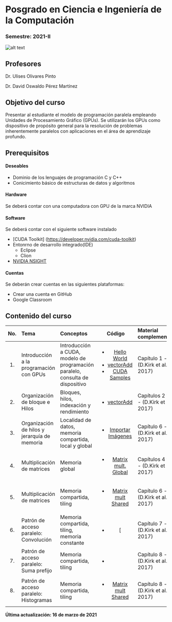# Posgrado en Ciencia e Ingeniería de la Computación 

###  Semestre: 2021-II
![alt text](figs/logo.png)


## Profesores
 Dr. Ulises Olivares Pinto
 
 Dr. David Oswaldo Pérez Martínez

## Objetivo del curso
Presentar al estudiante el modelo de programación paralela empleando Unidades de
Procesamiento Gráfico (GPUs). Se utilizarán los GPUs como dispositivo de propósito
general para la resolución de problemas inherentemente paralelos con aplicaciones en el área de aprendizaje profundo.


## Prerequisitos
#### Deseables
+ Dominio de los lenguajes de programación C y C++ 
+ Conicimiento básico de estructuras de datos y algoritmos

#### Hardware
Se deberá contar con una computadora con GPU de la marca NVIDIA


#### Software
Se deberá contar con el siguiente software instalado 

  + [CUDA Toolkit] (https://developer.nvidia.com/cuda-toolkit)
  + Entonrno de desarrollo integrado(IDE)
    - Eclipse
    - Clion
  + [NVIDIA NSIGHT](https://developer.nvidia.com/nsight-visual-studio-edition)
    

#### Cuentas
Se deberán crear cuentas en las siguientes plataformas:
  + Crear una cuenta en GitHub
  + Google Classroom
  
## Contenido del curso
| No.        | Tema           | Conceptos |Código  |  Material complementario|
| :-------------: |:-------------| :-------------|:-----:| :-----|
| 1.              |Introducción a la programación con GPUs          | Introducción a CUDA, modelo de programación paralelo, consulta de dispositivo |   <ul><li>[Hello World](code/1.hello.cu)</li> <li>[vectorAdd](code/2.vectorAdd.cu)</li> <li>[CUDA Samples](https://github.com/NVIDIA/cuda-samples)</li></ul>    |  Capítulo 1 - (D.Kirk et al., 2017)
| 2.              |Organización de bloque e Hilos     | Bloques,  hilos, indexación y rendimiento |   <ul><li>[vectorAdd](code/2.vectorAdd.cu)</li></ul>    |  Capítulos 2 y 3 - (D.Kirk et al., 2017)
| 3.              |Organización de hilos y jerarquía de memoria  | Localidad de datos, memoria compartida, local y global |   <ul><li>[Importar Imágenes](code/importImage)</li></ul>    |  Capítulo 6 - (D.Kirk et al., 2017)
| 4.              |Multiplicación de matrices  | Memoria global |   <ul><li>[Matrix mult. Global](code/3.matrixMultGlobal.cu)</li></ul>    |  Capítulos 4 y 5 - (D.Kirk et al., 2017)
| 5.              |Multiplicación de matrices  | Memoria compartida, tiling |   <ul><li>[Matrix mult Shared](code/4.matrixMultShared.cu)</li></ul>    |  Capítulo 6 - (D.Kirk et al., 2017)
| 6.              |Patrón de acceso paralelo: Convolución  | Memoria compartida, tiling, memoria constante|   <ul><li>[</li></ul>    |  Capítulo 7 - (D.Kirk et al., 2017)
| 7.              |Patrón de acceso paralelo: Suma prefijo  | Memoria compartida, tiling |   <ul><li></li></ul>    |  Capítulo 8 - (D.Kirk et al., 2017)
| 8.              |Patrón de acceso paralelo: Histogramas  | Memoria compartida, tiling |   <ul><li>[Matrix mult Shared](code/4.matrixMultShared.cu)</li></ul>    |  Capítulo 8 - (D.Kirk et al., 2017)

**Última actualización: 16 de marzo de 2021**
